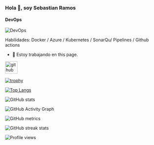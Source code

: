 ### Hola 👋, soy Sebastian Ramos
#### DevOps
![DevOps](https://arturssmirnovs.github.io/github-profile-readme-generator/images/banner.png)


Habilidades: Docker / Azure / Kubernetes / SonarQu/ Pipelines / Github actions

- 🔭 Estoy trabajando en this page. 


[<img src='https://cdn.jsdelivr.net/npm/simple-icons@3.0.1/icons/github.svg' alt='github' height='40'>](https://github.com/sebitatostring)  

[![trophy](https://github-profile-trophy.vercel.app/?username=sebitatostring)](https://github.com/ryo-ma/github-profile-trophy)

[![Top Langs](https://github-readme-stats.vercel.app/api/top-langs/?username=sebitatostring)](https://github.com/anuraghazra/github-readme-stats)

![GitHub stats](https://github-readme-stats.vercel.app/api?username=sebitatostring&show_icons=true)  

![GitHub Activity Graph](https://activity-graph.herokuapp.com/graph?username=sebitatostring)  

![GitHub metrics](https://metrics.lecoq.io/sebitatostring)  

![GitHub streak stats](https://github-readme-streak-stats.herokuapp.com/?user=sebitatostring)  

![Profile views](https://gpvc.arturio.dev/sebitatostring)  
